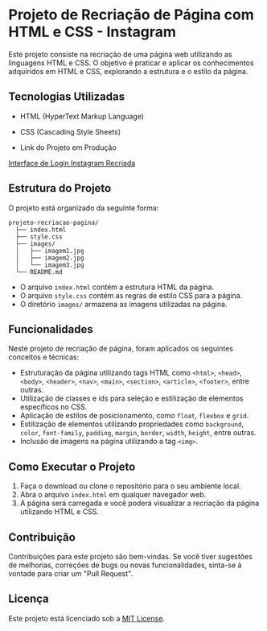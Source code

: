 # Projeto de Recriação de Página com HTML e CSS - Instagram

Este projeto consiste na recriação de uma página web utilizando as linguagens HTML e CSS. O objetivo é praticar e aplicar os conhecimentos adquiridos em HTML e CSS, explorando a estrutura e o estilo da página.

## Tecnologias Utilizadas

- HTML (HyperText Markup Language)
- CSS (Cascading Style Sheets)

- Link do Projeto em Produção

<a href="https://melogram.netlify.app/">Interface de Login Instagram Recriada</a>

## Estrutura do Projeto

O projeto está organizado da seguinte forma:

```
projeto-recriacao-pagina/
  ├── index.html
  ├── style.css
  ├── images/
  │   ├── imagem1.jpg
  │   ├── imagem2.jpg
  │   └── imagem3.jpg
  └── README.md
```

- O arquivo `index.html` contém a estrutura HTML da página.
- O arquivo `style.css` contém as regras de estilo CSS para a página.
- O diretório `images/` armazena as imagens utilizadas na página.

## Funcionalidades

Neste projeto de recriação de página, foram aplicados os seguintes conceitos e técnicas:

- Estruturação da página utilizando tags HTML como `<html>`, `<head>`, `<body>`, `<header>`, `<nav>`, `<main>`, `<section>`, `<article>`, `<footer>`, entre outras.
- Utilização de classes e ids para seleção e estilização de elementos específicos no CSS.
- Aplicação de estilos de posicionamento, como `float`, `flexbox` e `grid`.
- Estilização de elementos utilizando propriedades como `background`, `color`, `font-family`, `padding`, `margin`, `border`, `width`, `height`, entre outras.
- Inclusão de imagens na página utilizando a tag `<img>`.

## Como Executar o Projeto

1. Faça o download ou clone o repositório para o seu ambiente local.
2. Abra o arquivo `index.html` em qualquer navegador web.
3. A página será carregada e você poderá visualizar a recriação da página utilizando HTML e CSS.

## Contribuição

Contribuições para este projeto são bem-vindas. Se você tiver sugestões de melhorias, correções de bugs ou novas funcionalidades, sinta-se à vontade para criar um "Pull Request".

## Licença

Este projeto está licenciado sob a [MIT License](https://opensource.org/licenses/MIT).
